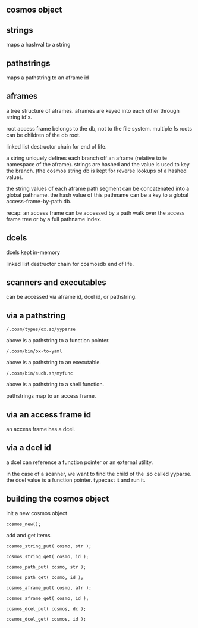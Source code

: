 


cosmos object
-------------

## strings ##
maps a hashval to a string


## pathstrings ##
maps a pathstring to an aframe id


## aframes ##
a tree structure of aframes.
aframes are keyed into each other through string id's.

root access frame belongs to the db, not to the file system.  multiple fs roots can be children of the db root.

linked list destructor chain for end of life.

a string uniquely defines each branch off an aframe (relative to te namespace of the aframe).  strings are hashed and the value is used to key the branch. (the cosmos string db is kept for reverse lookups of a hashed value).

the string values of each aframe path segment can be concatenated into a global pathname.  the hash value of this pathname can be a key to a global access-frame-by-path db.

recap:  an access frame can be accessed by a path walk over the access frame tree or by a full pathname index.


## dcels ##
dcels kept in-memory

linked list destructor chain for cosmosdb end of life.




scanners and executables
------------------------

can be accessed via aframe id, dcel id, or pathstring.


## via a pathstring ##

    /.cosm/types/ox.so/yyparse

above is a pathstring to a function pointer.

    /.cosm/bin/ox-to-yaml

above is a pathstring to an executable.

    /.cosm/bin/such.sh/myfunc

above is a pathstring to a shell function.

pathstrings map to an access frame.


## via an access frame id ##

an access frame has a dcel.


## via a dcel id ##

a dcel can reference a function pointer or an external utility.

in the case of a scanner, we want to find the child of the .so called yyparse.  the dcel value is a function pointer.  typecast it and run it.


building the cosmos object
--------------------------

init a new cosmos object

    cosmos_new();

add and get items

    cosmos_string_put( cosmo, str );

    cosmos_string_get( cosmo, id );

    cosmos_path_put( cosmo, str );

    cosmos_path_get( cosmo, id );

    cosmos_aframe_put( cosmo, afr );

    cosmos_aframe_get( cosmo, id );

    cosmos_dcel_put( cosmos, dc );

    cosmos_dcel_get( cosmos, id );

